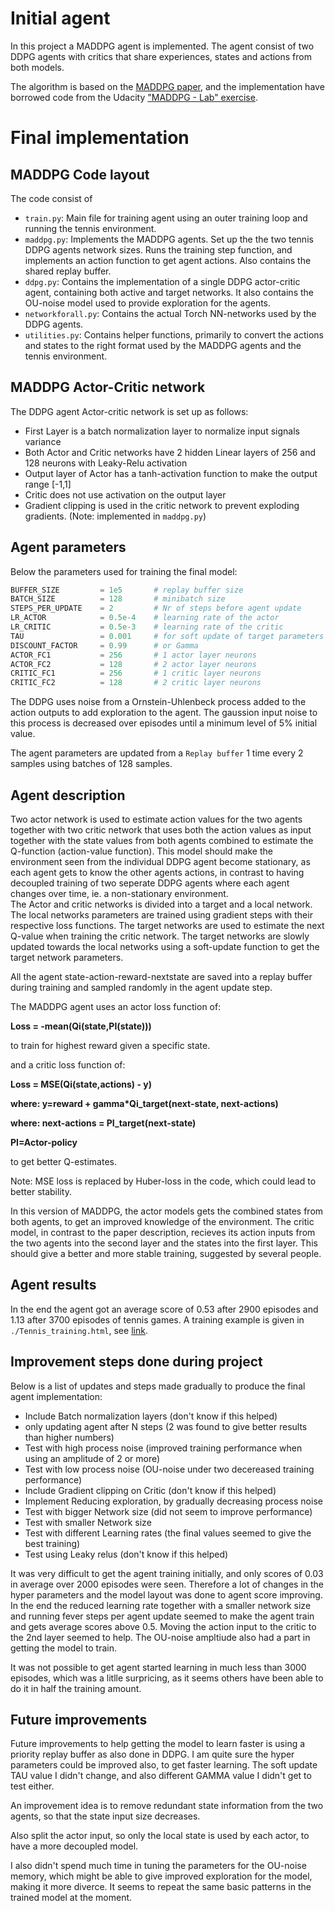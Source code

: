 # Initial agent
In this project a MADDPG agent is implemented. The agent consist of two DDPG agents with critics that share experiences, states and actions from both models. 

The algorithm is based on the [MADDPG paper](https://papers.nips.cc/paper/2017/file/68a9750337a418a86fe06c1991a1d64c-Paper.pdf), and the implementation have borrowed code from the Udacity ["MADDPG - Lab" exercise](https://classroom.udacity.com/nanodegrees/nd893/parts/ec710e48-f1c5-4f1c-82de-39955d168eaa/modules/29462d31-10e3-4834-8273-45df5588bf7d/lessons/a6347d5b-55f0-45cd-bab2-308f877d79a7/concepts/475be8a3-68d3-42ed-8605-90c905d88ab0).


# Final implementation
## MADDPG Code layout
The code consist of 
- `train.py`: Main file for training agent using an outer training loop and running the tennis environment.  
- `maddpg.py`: Implements the MADDPG agents. Set up the the two tennis DDPG agents network sizes. Runs the training step function, and implements an action function to get agent actions. Also contains the shared replay buffer.
- `ddpg.py`: Contains the implementation of a single DDPG actor-critic agent, containing both active and target networks. It also contains the OU-noise model used to provide exploration for the agents.
- `networkforall.py`: Contains the actual Torch NN-networks used by the DDPG agents.         
- `utilities.py`: Contains helper functions, primarily to convert the actions and states to the right format used by the MADDPG agents and the tennis environment. 

## MADDPG Actor-Critic network
The DDPG agent Actor-critic network is set up as follows: 
* First Layer is a batch normalization layer to normalize input signals variance
* Both Actor and Critic networks have 2 hidden Linear layers of 256 and 128 neurons with Leaky-Relu activation 
* Output layer of Actor has a tanh-activation function to make the output range [-1,1]
* Critic does not use activation on the output layer
* Gradient clipping is used in the critic network to prevent exploding gradients. (Note: implemented in `maddpg.py`)

## Agent parameters
Below the parameters used for training the final model:
```python
BUFFER_SIZE         = 1e5       # replay buffer size
BATCH_SIZE          = 128       # minibatch size
STEPS_PER_UPDATE    = 2         # Nr of steps before agent update
LR_ACTOR            = 0.5e-4    # learning rate of the actor
LR_CRITIC           = 0.5e-3    # learning rate of the critic
TAU                 = 0.001     # for soft update of target parameters
DISCOUNT_FACTOR     = 0.99      # or Gamma
ACTOR_FC1           = 256       # 1 actor layer neurons
ACTOR_FC2           = 128       # 2 actor layer neurons
CRITIC_FC1          = 256       # 1 critic layer neurons
CRITIC_FC2          = 128       # 2 critic layer neurons
```

The DDPG uses noise from a Ornstein-Uhlenbeck process added to the action outputs to add exploration to the agent. The gaussion input noise to this process is decreased over episodes until a minimum level of 5% initial value.

The agent parameters are updated from a `Replay buffer` 1 time every 2 samples using batches of 128 samples.


## Agent description
Two actor network is used to estimate action values for the two agents together with two critic network that uses both the action values as input together with the state values from both agents combined to estimate the Q-function (action-value function). 
This model should make the environment seen from the individual DDPG agent become stationary, as each agent gets to know the other agents actions, in contrast to having decoupled training of two seperate DDPG agents where each agent changes over time, ie. a non-stationary environment.   
The Actor and critic networks is divided into a target and a local network. The local networks parameters are trained using gradient steps with their respective loss functions. The target networks are used to estimate the next Q-value when training the critic network. 
The target networks are slowly updated towards the local networks using a soft-update function to get the target network parameters. 

All the agent state-action-reward-nextstate are saved into a replay buffer during training  and sampled randomly in the agent update step.

The MADDPG agent uses an actor loss function of:

**Loss = -mean(Qi(state,PI(state)))**

to train for highest reward given a specific state.

and a critic loss function of:

**Loss = MSE(Qi(state,actions) - y)**

**where:
 y=reward + gamma*Qi_target(next-state, next-actions)**

**where:
 next-actions = PI_target(next-state)**

**PI=Actor-policy**

to get better Q-estimates. 

Note: MSE loss is replaced by Huber-loss in the code, which could lead to better stability. 

In this version of MADDPG, the actor models gets the combined states from both agents, to get an improved knowledge of the environment. 
The critic model, in contrast to the paper description, recieves its action inputs from the two agents into the second layer and the states into the first layer. This should give a better and more stable training, suggested by several people.  

## Agent results

In the end the agent got an average score of 0.53 after 2900 episodes and 1.13 after 3700 episodes of tennis games.
A training example is given in `./Tennis_training.html`, see [link](https://raw.githack.com/SorenRusbjerg/DRL_MADDPG_Tennis_Agent/master/Tennis_training.html).



## Improvement steps done during project 
Below is a list of updates and steps made gradually to produce the final agent implementation:
* Include Batch normalization layers (don't know if this helped)
* only updating agent after N steps (2 was found to give better results than higher numbers)
* Test with high process noise (improved training performance when using an amplitude of 2 or more)
* Test with low process noise (OU-noise under two decereased training performance)
* Include Gradient clipping on Critic (don't know if this helped)
* Implement Reducing exploration, by gradually decreasing process noise
* Test with bigger Network size (did not seem to improve performance)
* Test with smaller Network size
* Test with different Learning rates (the final values seemed to give the best training)
* Test using Leaky relus (don't know if this helped)

It was very difficult to get the agent training initially, and only scores of 0.03 in average over 2000 episodes were seen. Therefore a lot of changes in the hyper parameters and the model layout was done to agent score improving. 
In the end the reduced learning rate together with a smaller network size and running fever steps per agent update seemed to make the agent train and gets average scores above 0.5. Moving the action input to the critic to the 2nd layer seemed to help. 
The OU-noise ampltiude also had a part in getting the model to train. 

It was not possible to get agent started learning in much less than 3000 episodes, which was a litlle surpricing, as it seems others have been able to do it in half the training amount.    

## Future improvements

Future improvements to help getting the model to learn faster is using a priority replay buffer as also done in DDPG. 
I am quite sure the hyper parameters could be improved also, to get faster learning. The soft update TAU value I didn't change, and also different GAMMA value I didn't get to test either. 

An improvement idea is to remove redundant state information from the two agents, so that the state input size decreases.

Also split the actor input, so only the local state is used by each actor, to have a more decoupled model. 

I also didn't spend much time in tuning the parameters for the OU-noise memory, which might be able to give improved exploration for the model, making it more diverce. It seems to repeat the same basic patterns in the trained model at the moment.











